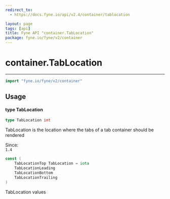 ```yaml
---
redirect_to:
  - https://docs.fyne.io/api/v2.4/container/tablocation

layout: page
tags: [api]
title: Fyne API "container.TabLocation"
package: fyne.io/fyne/v2/container
---
```

# container.TabLocation
---

```go
import "fyne.io/fyne/v2/container"
```

## Usage

#### type TabLocation

```go
type TabLocation int
```

TabLocation is the location where the tabs of a tab container should be rendered


<div class="since">Since: <code>
1.4</code></div>

```go
const (
	TabLocationTop TabLocation = iota
	TabLocationLeading
	TabLocationBottom
	TabLocationTrailing
)
```
TabLocation values
